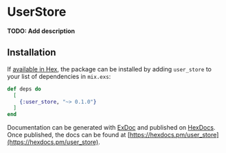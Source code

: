 # UserStore

**TODO: Add description**

## Installation

If [available in Hex](https://hex.pm/docs/publish), the package can be installed
by adding `user_store` to your list of dependencies in `mix.exs`:

```elixir
def deps do
  [
    {:user_store, "~> 0.1.0"}
  ]
end
```

Documentation can be generated with [ExDoc](https://github.com/elixir-lang/ex_doc)
and published on [HexDocs](https://hexdocs.pm). Once published, the docs can
be found at [https://hexdocs.pm/user_store](https://hexdocs.pm/user_store).

